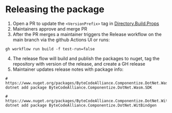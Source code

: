 # Releasing the package

1. Open a PR to update the `<VersionPrefix>` tag in [Directory.Build.Props](./Directory.Build.props)
2. Maintainers approve and merge PR
3. After the PR merges a maintainer triggers the Release workflow on the main branch via the github Actions UI or runs:

```
gh workflow run build -f test-run=false
```

4. The release flow will build and publish the packages to nuget, tag the repository with version of the release, and create a GH release
5. Maintainer updates release notes with package info:

```
# https://www.nuget.org/packages/ByteCodeAlliance.Componentize.DotNet.Wasm.SDK
dotnet add package ByteCodeAlliance.Componentize.DotNet.Wasm.SDK

# https://www.nuget.org/packages/ByteCodeAlliance.Componentize.DotNet.WitBindgen
dotnet add package ByteCodeAlliance.Componentize.DotNet.WitBindgen
```
